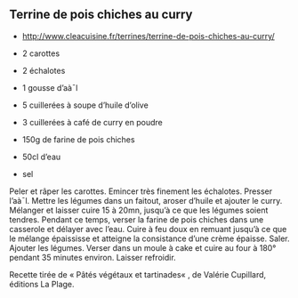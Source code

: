 ## Terrine de pois chiches au curry

* http://www.cleacuisine.fr/terrines/terrine-de-pois-chiches-au-curry/

* 2 carottes
* 2 échalotes
* 1 gousse d’aà¯l
* 5 cuillerées à soupe d’huile d’olive
* 3 cuillerées à café de curry en poudre
* 150g de farine de pois chiches
* 50cl d’eau
* sel

Peler et râper les carottes. Emincer très finement les échalotes. Presser l’aà¯l. Mettre les légumes dans un faitout, aroser d’huile et ajouter le curry. Mélanger et laisser cuire 15 à 20mn, jusqu’à ce que les légumes soient tendres. Pendant ce temps, verser la farine de pois chiches dans une casserole et délayer avec l’eau. Cuire à feu doux en remuant jusqu’à ce que le mélange épaississe et atteigne la consistance d’une crème épaisse. Saler. Ajouter les légumes. Verser dans un moule à cake et cuire au four à 180° pendant 35 minutes environ. Laisser refroidir.

Recette tirée de « Pâtés végétaux et tartinades« , de Valérie Cupillard, éditions La Plage.
